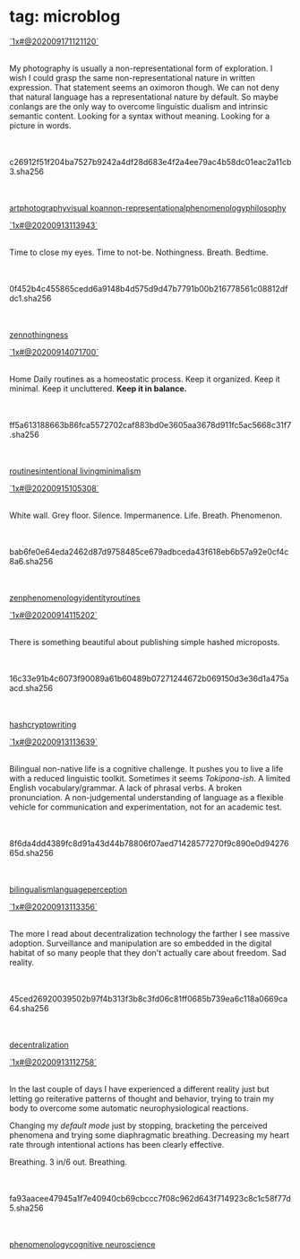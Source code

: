 
# tag: microblog

<div class="micropost">
<a href="../1x#@202009171121120">`1x#@202009171121120`</a><br><br>


My photography is usually a non-representational form of exploration. I wish I could grasp the same non-representational nature in written expression. That statement seems an oximoron though. We can not deny that natural language has a representational nature by default. So maybe conlangs are the only way to overcome linguistic dualism and intrinsic semantic content. Looking for a syntax without meaning. Looking for a picture in words.

<br><br> <hash>c26912f51f204ba7527b9242a4df28d683e4f2a4ee79ac4b58dc01eac2a11cb3.sha256</hash>


<br><br><a class="tag" href="#!tags/art.md">art</a><a class="tag" href="#!tags/photography.md">photography</a><a class="tag" href="#!tags/visual koan.md">visual koan</a><a class="tag" href="#!tags/non-representational.md">non-representational</a><a class="tag" href="#!tags/phenomenology.md">phenomenology</a><a class="tag" href="#!tags/philosophy.md">philosophy</a>
</div>

<div class="micropost">
<a href="../1x#@20200913113943">`1x#@20200913113943`</a><br><br>


Time to close my eyes. Time to not-be. Nothingness. Breath. Bedtime.

<br><br><hash>0f452b4c455865cedd6a9148b4d575d9d47b7791b00b216778561c08812dfdc1.sha256</hash>


<br><br><a class="tag" href="#!tags/zen.md">zen</a><a class="tag" href="#!tags/nothingness.md">nothingness</a>
</div>

<div class="micropost">
<a href="../1x#@20200914071700">`1x#@20200914071700`</a><br><br>


Home Daily routines as a homeostatic process. Keep it organized. Keep it minimal. Keep it uncluttered. **Keep it in balance.**

<br><br><hash>ff5a613188663b86fca5572702caf883bd0e3605aa3678d911fc5ac5668c31f7.sha256</hash>


<br><br><a class="tag" href="#!tags/routines.md">routines</a><a class="tag" href="#!tags/intentional living.md">intentional living</a><a class="tag" href="#!tags/minimalism.md">minimalism</a>
</div>

<div class="micropost">
<a href="../1x#@20200915105308">`1x#@20200915105308`</a><br><br>


White wall. Grey floor. Silence. Impermanence. Life. Breath. Phenomenon. 

<br><br> <hash>bab6fe0e64eda2462d87d9758485ce679adbceda43f618eb6b57a92e0cf4c8a6.sha256</hash>


<br><br><a class="tag" href="#!tags/zen.md">zen</a><a class="tag" href="#!tags/phenomenology.md">phenomenology</a><a class="tag" href="#!tags/identity.md">identity</a><a class="tag" href="#!tags/routines.md">routines</a>
</div>

<div class="micropost">
<a href="../1x#@20200914115202">`1x#@20200914115202`</a><br><br>


There is something beautiful about publishing simple hashed microposts.

<br><br><hash>16c33e91b4c6073f90089a61b60489b07271244672b069150d3e36d1a475aacd.sha256</hash>


<br><br><a class="tag" href="#!tags/hash.md">hash</a><a class="tag" href="#!tags/crypto.md">crypto</a><a class="tag" href="#!tags/writing.md">writing</a>
</div>

<div class="micropost">
<a href="../1x#@20200913113639">`1x#@20200913113639`</a><br><br>


Bilingual non-native life is a cognitive challenge. It pushes you to live a life with a reduced linguistic toolkit. Sometimes it seems *Tokipona-ish*. A limited English vocabulary/grammar. A lack of phrasal verbs. A broken pronunciation. A non-judgemental understanding of language as a flexible vehicle for communication and experimentation, not for an academic test.

<br><br><hash>8f6da4dd4389fc8d91a43d44b78806f07aed71428577270f9c890e0d9427665d.sha256</hash>


<br><br><a class="tag" href="#!tags/bilingualism.md">bilingualism</a><a class="tag" href="#!tags/language.md">language</a><a class="tag" href="#!tags/perception.md">perception</a>
</div>

<div class="micropost">
<a href="../1x#@20200913113356">`1x#@20200913113356`</a><br><br>


The more I read about decentralization technology the farther I see massive adoption. Surveillance and manipulation are so embedded in the digital habitat of so many people that they don't actually care about freedom. Sad reality.

<br><br><hash>45ced26920039502b97f4b313f3b8c3fd06c81ff0685b739ea6c118a0669ca64.sha256</hash>


<br><br><a class="tag" href="#!tags/decentralization.md">decentralization</a>
</div>

<div class="micropost">
<a href="../1x#@20200913112758">`1x#@20200913112758`</a><br><br>


In the last couple of days I have experienced a different reality just but letting go reiterative patterns of thought and behavior, trying to train my body to overcome some automatic neurophysiological reactions. 

Changing my *default mode* just by stopping, bracketing the perceived phenomena and trying some diaphragmatic breathing. Decreasing my heart rate through intentional actions has been clearly effective.

Breathing. 3 in/6 out. Breathing.  

<br><br><hash>fa93aacee47945a1f7e40940cb69cbccc7f08c962d643f714923c8c1c58f77d5.sha256</hash>


<br><br><a class="tag" href="#!tags/phenomenology.md">phenomenology</a><a class="tag" href="#!tags/cognitive neuroscience.md">cognitive neuroscience</a>
</div>
